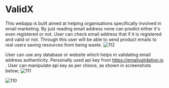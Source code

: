 # ValidX

This webapp is built aimed at helping organisations specifically involved in email marketing. By just reading email address none can predict either it's even registered or not. 
User can check email address that if it is registered and valid or not. Through this user will be able to send product emails to real users saving resources from being waste.
![112](https://github.com/abdullah33bug/ValidX/assets/124719042/602e7698-0adf-4092-b592-26be4f10e1ab)

User can use any database or website which helps in validating email address authenticity. Personally used api key from https://emailvalidation.io . User can manipulate api key as per choice, as shown in screenshots below;
![111](https://github.com/abdullah33bug/ValidX/assets/124719042/e2dbf56b-8bad-44f8-92e8-af3949dd7ea5)

![110](https://github.com/abdullah33bug/ValidX/assets/124719042/93525c6b-2bbe-40d0-8b5c-a550d7893530)
